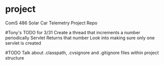 project
=======

ComS 486 Solar Car Telemetry Project Repo

#Tony's TODO for 3/31
Create a thread that increments a number periodically
Servlet Returns that number
Look into making sure only one servlet is created

#TODO
Talk about .classpath, .cvsignore and .gitignore files within project structure
